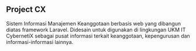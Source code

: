 ## Project CX

Sistem Informasi Manajemen Keanggotaan berbasis web yang dibangun diatas framework Laravel. Didesain untuk digunakan di lingkungan UKM IT CybernetiX sebagai pusat informasi terkait keanggotaan, kepengurusan dan informasi-informasi lainnya.